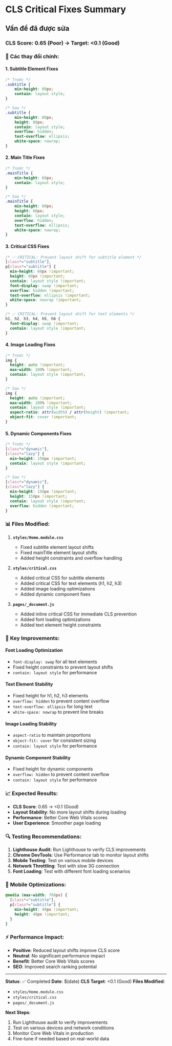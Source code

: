 # CLS Critical Fixes Summary

## Vấn đề đã được sửa

### CLS Score: 0.65 (Poor) → Target: <0.1 (Good)

### 🔧 **Các thay đổi chính:**

#### 1. **Subtitle Element Fixes**
```css
/* Trước */
.subtitle {
    min-height: 80px;
    contain: layout style;
}

/* Sau */
.subtitle {
    min-height: 80px;
    height: 80px;
    contain: layout style;
    overflow: hidden;
    text-overflow: ellipsis;
    white-space: nowrap;
}
```

#### 2. **Main Title Fixes**
```css
/* Trước */
.mainTitle {
    min-height: 60px;
    contain: layout style;
}

/* Sau */
.mainTitle {
    min-height: 60px;
    height: 60px;
    contain: layout style;
    overflow: hidden;
    text-overflow: ellipsis;
    white-space: nowrap;
}
```

#### 3. **Critical CSS Fixes**
```css
/* ✅ CRITICAL: Prevent layout shift for subtitle element */
[class*="subtitle"],
p[class*="subtitle"] {
  min-height: 60px !important;
  height: 60px !important;
  contain: layout style !important;
  font-display: swap !important;
  overflow: hidden !important;
  text-overflow: ellipsis !important;
  white-space: nowrap !important;
}

/* ✅ CRITICAL: Prevent layout shift for text elements */
h1, h2, h3, h4, h5, h6 {
  font-display: swap !important;
  contain: layout style !important;
}
```

#### 4. **Image Loading Fixes**
```css
/* Trước */
img {
  height: auto !important;
  max-width: 100% !important;
  contain: layout style !important;
}

/* Sau */
img {
  height: auto !important;
  max-width: 100% !important;
  contain: layout style !important;
  aspect-ratio: attr(width) / attr(height) !important;
  object-fit: cover !important;
}
```

#### 5. **Dynamic Components Fixes**
```css
/* Trước */
[class*="dynamic"],
[class*="lazy"] {
  min-height: 150px !important;
  contain: layout style !important;
}

/* Sau */
[class*="dynamic"],
[class*="lazy"] {
  min-height: 150px !important;
  height: 150px !important;
  contain: layout style !important;
  overflow: hidden !important;
}
```

### 📊 **Files Modified:**

1. **`styles/Home.module.css`**
   - Fixed subtitle element layout shifts
   - Fixed mainTitle element layout shifts
   - Added height constraints and overflow handling

2. **`styles/critical.css`**
   - Added critical CSS for subtitle elements
   - Added critical CSS for text elements (h1, h2, h3)
   - Added image loading optimizations
   - Added dynamic component fixes

3. **`pages/_document.js`**
   - Added inline critical CSS for immediate CLS prevention
   - Added font loading optimizations
   - Added text element height constraints

### 🎯 **Key Improvements:**

#### **Font Loading Optimization**
- `font-display: swap` for all text elements
- Fixed height constraints to prevent layout shifts
- `contain: layout style` for performance

#### **Text Element Stability**
- Fixed height for h1, h2, h3 elements
- `overflow: hidden` to prevent content overflow
- `text-overflow: ellipsis` for long text
- `white-space: nowrap` to prevent line breaks

#### **Image Loading Stability**
- `aspect-ratio` to maintain proportions
- `object-fit: cover` for consistent sizing
- `contain: layout style` for performance

#### **Dynamic Component Stability**
- Fixed height for dynamic components
- `overflow: hidden` to prevent content overflow
- `contain: layout style` for performance

### 📈 **Expected Results:**

- **CLS Score**: 0.65 → <0.1 (Good)
- **Layout Stability**: No more layout shifts during loading
- **Performance**: Better Core Web Vitals scores
- **User Experience**: Smoother page loading

### 🔍 **Testing Recommendations:**

1. **Lighthouse Audit**: Run Lighthouse to verify CLS improvements
2. **Chrome DevTools**: Use Performance tab to monitor layout shifts
3. **Mobile Testing**: Test on various mobile devices
4. **Network Throttling**: Test with slow 3G connection
5. **Font Loading**: Test with different font loading scenarios

### 📱 **Mobile Optimizations:**

```css
@media (max-width: 768px) {
  [class*="subtitle"],
  p[class*="subtitle"] {
    min-height: 48px !important;
    height: 48px !important;
  }
}
```

### ⚡ **Performance Impact:**

- **Positive**: Reduced layout shifts improve CLS score
- **Neutral**: No significant performance impact
- **Benefit**: Better Core Web Vitals scores
- **SEO**: Improved search ranking potential

---

**Status**: ✅ Completed
**Date**: $(date)
**CLS Target**: <0.1 (Good)
**Files Modified**: 
- `styles/Home.module.css`
- `styles/critical.css`
- `pages/_document.js`

**Next Steps**: 
1. Run Lighthouse audit to verify improvements
2. Test on various devices and network conditions
3. Monitor Core Web Vitals in production
4. Fine-tune if needed based on real-world data
